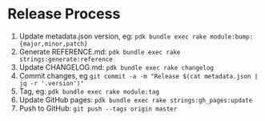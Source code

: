 # Release Process

1. Update metadata.json version, eg: `pdk bundle exec rake module:bump:{major,minor,patch}`
1. Generate REFERENCE.md: `pdk bundle exec rake strings:generate:reference`
1. Update CHANGELOG.md: `pdk bundle exec rake changelog`
1. Commit changes, eg `git commit -a -m "Release $(cat metadata.json | jq -r '.version')"`
1. Tag, eg: `pdk bundle exec rake module:tag`
1. Update GitHub pages: `pdk bundle exec rake strings:gh_pages:update`
1. Push to GitHub: `git push --tags origin master`
